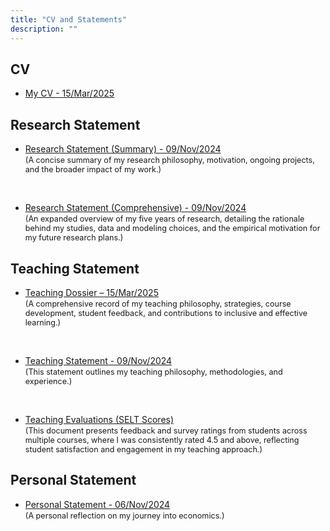 ```yaml
---
title: "CV and Statements"
description: ""
---
```



## CV 

* <a href="/pdf/DarapheakTin_CV.pdf" target="_blank">My CV - 15/Mar/2025</a>

## Research Statement

* <a href="/pdf/DarapheakTin__Research_Statement_Summary.pdf" target="_blank">Research Statement (Summary) - 09/Nov/2024</a>  
<span style="font-size:0.9em;">(A concise summary of my research philosophy, motivation, ongoing projects, and the broader impact of my work.)</span>

<br>

* <a href="/pdf/DarapheakTin__Research_Statement_Comprehensive.pdf" target="_blank">Research Statement (Comprehensive) - 09/Nov/2024</a>   
<span style="font-size:0.9em;">(An expanded overview of my five years of research, detailing the rationale behind my studies, data and modeling choices, and the empirical motivation for my future research plans.)</span>

## Teaching Statement 

* <a href="/pdf/DarapheakTin_Teaching_Dossier.pdf" target="_blank">Teaching Dossier – 15/Mar/2025</a>  
<span style="font-size:0.9em;">(A comprehensive record of my teaching philosophy, strategies, course development, student feedback, and contributions to inclusive and effective learning.)</span>

<br>

* <a href="/pdf/DarapheakTin__Teaching_Statement.pdf" target="_blank">Teaching Statement - 09/Nov/2024</a>  
<span style="font-size:0.9em;">(This statement outlines my teaching philosophy, methodologies, and experience.)</span>

<br>

* <a href="/pdf/DarapheakTin__Teacher_Survey_Results_SELT20182023.pdf" target="_blank">Teaching Evaluations (SELT Scores)</a>  
<span style="font-size:0.9em;">(This document presents feedback and survey ratings from students across multiple courses, where I was consistently rated 4.5 and above, reflecting student satisfaction and engagement in my teaching approach.)</span>

## Personal Statement 

* <a href="/pdf/DarapheakTin__Personal_Statement.pdf" target="_blank">Personal Statement - 06/Nov/2024</a>  
<span style="font-size:0.9em;">(A personal reflection on my journey into economics.)</span>

<!--
<font size="3">(This summary research statement provides a summary of my research philosophy, motivation, current and future projects, and impact and relevance of my work.)</font>

<font size="3">(his comprehensive statement is an overview of my 5 years of research and how it has shaped my thinking about the economics concerning taxation and transfers, providing further explanation on the rationale behind my studies, including choice of data and model, my future research plan and motivation behind these plans.</font>

<small>This text is smaller.</small>

<big>This text is bigger.</big>

<font size="2">This text is smaller than default.</font>
-->